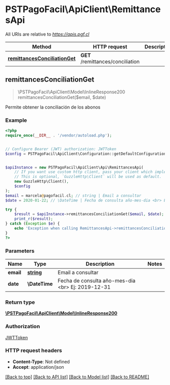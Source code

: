 # PSTPagoFacil\ApiClient\RemittancesApi

All URIs are relative to *https://apis.pgf.cl*

Method | HTTP request | Description
------------- | ------------- | -------------
[**remittancesConciliationGet**](RemittancesApi.md#remittancesConciliationGet) | **GET** /remittances/conciliation | 



## remittancesConciliationGet

> \PSTPagoFacil\ApiClient\Model\InlineResponse200 remittancesConciliationGet($email, $date)



Permite obtener la conciliación de los abonos

### Example

```php
<?php
require_once(__DIR__ . '/vendor/autoload.php');


// Configure Bearer (JWT) authorization: JWTToken
$config = PSTPagoFacil\ApiClient\Configuration::getDefaultConfiguration()->setAccessToken('YOUR_ACCESS_TOKEN');


$apiInstance = new PSTPagoFacil\ApiClient\Api\RemittancesApi(
    // If you want use custom http client, pass your client which implements `GuzzleHttp\ClientInterface`.
    // This is optional, `GuzzleHttp\Client` will be used as default.
    new GuzzleHttp\Client(),
    $config
);
$email = marcela@pagofacil.cl; // string | Email a consultar
$date = 2020-01-22; // \DateTime | Fecha de consulta año-mes-dia <br> Ej: 2019-12-31

try {
    $result = $apiInstance->remittancesConciliationGet($email, $date);
    print_r($result);
} catch (Exception $e) {
    echo 'Exception when calling RemittancesApi->remittancesConciliationGet: ', $e->getMessage(), PHP_EOL;
}
?>
```

### Parameters


Name | Type | Description  | Notes
------------- | ------------- | ------------- | -------------
 **email** | [**string**](../Model/.md)| Email a consultar |
 **date** | **\DateTime**| Fecha de consulta año-mes-dia &lt;br&gt; Ej: 2019-12-31 |

### Return type

[**\PSTPagoFacil\ApiClient\Model\InlineResponse200**](../Model/InlineResponse200.md)

### Authorization

[JWTToken](../../README.md#JWTToken)

### HTTP request headers

- **Content-Type**: Not defined
- **Accept**: application/json

[[Back to top]](#) [[Back to API list]](../../README.md#documentation-for-api-endpoints)
[[Back to Model list]](../../README.md#documentation-for-models)
[[Back to README]](../../README.md)

